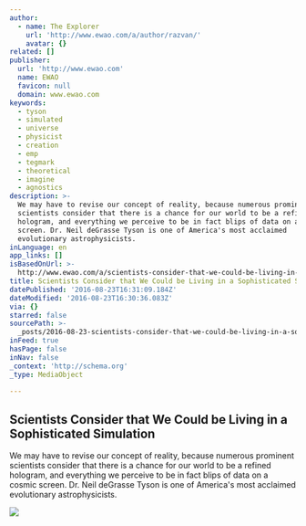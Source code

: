 ```yaml
---
author:
  - name: The Explorer
    url: 'http://www.ewao.com/a/author/razvan/'
    avatar: {}
related: []
publisher:
  url: 'http://www.ewao.com'
  name: EWAO
  favicon: null
  domain: www.ewao.com
keywords:
  - tyson
  - simulated
  - universe
  - physicist
  - creation
  - emp
  - tegmark
  - theoretical
  - imagine
  - agnostics
description: >-
  We may have to revise our concept of reality, because numerous prominent
  scientists consider that there is a chance for our world to be a refined
  hologram, and everything we perceive to be in fact blips of data on a cosmic
  screen. Dr. Neil deGrasse Tyson is one of America's most acclaimed
  evolutionary astrophysicists.
inLanguage: en
app_links: []
isBasedOnUrl: >-
  http://www.ewao.com/a/scientists-consider-that-we-could-be-living-in-a-sophisticated-simulation/
title: Scientists Consider that We Could be Living in a Sophisticated Simulation
datePublished: '2016-08-23T16:31:09.184Z'
dateModified: '2016-08-23T16:30:36.083Z'
via: {}
starred: false
sourcePath: >-
  _posts/2016-08-23-scientists-consider-that-we-could-be-living-in-a-sophisticat.md
inFeed: true
hasPage: false
inNav: false
_context: 'http://schema.org'
_type: MediaObject

---
```

<article style=""><h1>Scientists Consider that We Could be Living in a Sophisticated Simulation</h1><p>We may have to revise our concept of reality, because numerous prominent scientists consider that there is a chance for our world to be a refined hologram, and everything we perceive to be in fact blips of data on a cosmic screen. Dr. Neil deGrasse Tyson is one of America's most acclaimed evolutionary astrophysicists.</p><img src="http://www.ewao.com/wp-content/uploads/2016/07/sophisticated-hologram.jpg" /></article>